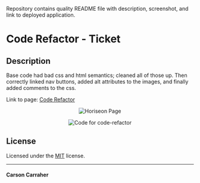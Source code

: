 Repository contains quality README file with description, screenshot, and link to deployed application.

# Code Refactor - Ticket

## Description 

Base code had bad css and html semantics; cleaned all of those up.  Then correctly linked nav buttons, added alt attributes to the images, and finally added comments to the css.

Link to page: [Code Refactor](https://carson133.github.io/code-refactor/)

<p align="center">
  <img alt="Horiseon Page" src="code-refactor/assets/images/horiseon.png">
</p>

<p align="center">
  <img alt="Code for code-refactor" src="code-refactor/assets/images/vs_code.png">
</p>

## License

Licensed under the [MIT](LICENSE.txt) license.

---

#### Carson Carraher
